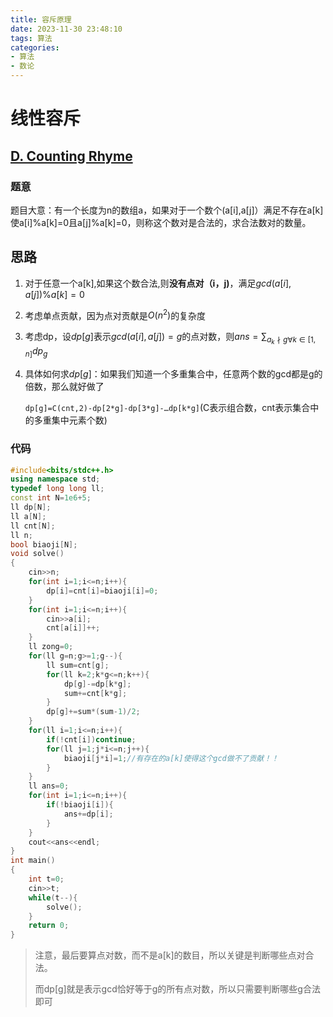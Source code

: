 ```yaml
---
title: 容斥原理
date: 2023-11-30 23:48:10
tags: 算法
categories: 
- 算法
- 数论
---
```










# 线性容斥

## [D. Counting Rhyme](https://codeforces.com/contest/1884/problem/D)

### 题意

题目大意：有一个长度为n的数组a，如果对于一个数个(a[i],a[j]）满足不存在a[k]使a[i]%a[k]=0且a[j]%a[k]=0，则称这个数对是合法的，求合法数对的数量。



## 思路

1. 对于任意一个a[k],如果这个数合法,则**没有点对（i，j)**，满足$gcd(a[i],a[j])\%a[k]=0$

2. 考虑单点贡献，因为点对贡献是$O(n^2)$的复杂度

3. 考虑dp，设$dp[g]$表示$gcd(a[i],a[j])=g$的点对数，则$ans=\sum_{a_k\nmid g\forall k\in[1,n]}dp_g$

4. 具体如何求$dp[g]$：如果我们知道一个多重集合中，任意两个数的gcd都是g的倍数，那么就好做了

	`dp[g]=C(cnt,2)-dp[2*g]-dp[3*g]-…dp[k*g]`(C表示组合数，cnt表示集合中的多重集中元素个数)



### 代码

```cpp
#include<bits/stdc++.h>
using namespace std;
typedef long long ll;
const int N=1e6+5;
ll dp[N];
ll a[N];
ll cnt[N];
ll n;
bool biaoji[N];
void solve()
{
	cin>>n;
	for(int i=1;i<=n;i++){
		dp[i]=cnt[i]=biaoji[i]=0;
	}
	for(int i=1;i<=n;i++){
		cin>>a[i];
		cnt[a[i]]++;
	}
	ll zong=0;
	for(ll g=n;g>=1;g--){
		ll sum=cnt[g];
		for(ll k=2;k*g<=n;k++){
			dp[g]-=dp[k*g];
			sum+=cnt[k*g];
		}
		dp[g]+=sum*(sum-1)/2;
	}
	for(ll i=1;i<=n;i++){
		if(!cnt[i])continue;
		for(ll j=1;j*i<=n;j++){
			biaoji[j*i]=1;//有存在的a[k]使得这个gcd做不了贡献！！
		}
	}
	ll ans=0;
	for(int i=1;i<=n;i++){
		if(!biaoji[i]){
			ans+=dp[i];
		}
	}
	cout<<ans<<endl;
}
int main()
{
	int t=0;
	cin>>t;
	while(t--){
		solve();
	}
	return 0;
}
```



> 注意，最后要算点对数，而不是a\[k]的数目，所以关键是判断哪些点对合法。
>
> 而dp\[g]就是表示gcd恰好等于g的所有点对数，所以只需要判断哪些g合法即可